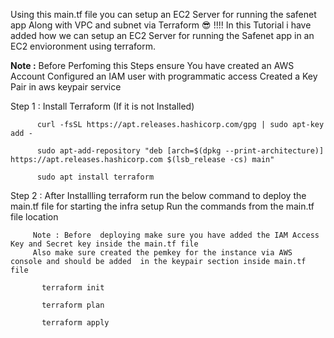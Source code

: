 Using this main.tf file you can setup an EC2 Server for running the safenet app  Along with VPC and subnet via Terraform  :sunglasses: !!!! 
In this Tutorial i have  added how  we can setup an EC2 Server for running the Safenet app in  an EC2 envioronment using  terraform.

**Note :** Before Perfoming this Steps ensure 
           You have created an AWS Account
           Configured an IAM user with programmatic access
           Created a Key Pair in aws keypair service


Step 1 : Install Terraform  (If it is not Installed)

          curl -fsSL https://apt.releases.hashicorp.com/gpg | sudo apt-key add -

          sudo apt-add-repository "deb [arch=$(dpkg --print-architecture)] https://apt.releases.hashicorp.com $(lsb_release -cs) main"

          sudo apt install terraform

Step 2 : After Installling terraform run the below command to deploy the main.tf file for starting  the infra setup 
        Run the commands from the main.tf file location
         
         Note : Before  deploying make sure you have added the IAM Access Key and Secret key inside the main.tf file 
         Also make sure created the pemkey for the instance via AWS console and should be added  in the keypair section inside main.tf file
           
           terraform init
           
           terraform plan
           
           terraform apply
